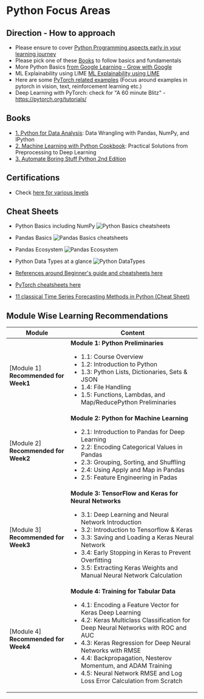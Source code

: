 # Python Focus Areas

## Direction - How to approach
- Please ensure to cover [Python Programming aspects early in your learning journey](https://github.com/kkm24132/Mentoring_Enablement/tree/master/Python/Basics)
- Please pick one of these [Books](https://github.com/kkm24132/Mentoring_Enablement/tree/master/Python#python-books) to follow basics and fundamentals
- More Python Basics [from Google Learning - Grow with Google](https://developers.google.com/edu/python/)
- ML Explainability using LIME [ML Explainability using LIME](https://github.com/kkm24132/Mentoring_Enablement/tree/master/Python/Basics/MLExplainability_using_LIME.ipynb)
- Here are some [PyTorch related examples](https://github.com/pytorch/examples/) (Focus around examples in pytorch in vision, text, reinforcement learning etc.)
- Deep Learning with PyTorch: check for "A 60 minute Blitz" - https://pytorch.org/tutorials/

## Books 
- [1. Python for Data Analysis](https://www.amazon.com/Python-Data-Analysis-Wrangling-IPython/dp/1491957662/ref=sr_1_1?crid=26W0VBS8V3T7F&dchild=1&keywords=python+for+data+analysis%2C+2nd+edition&qid=1618843706&s=books&sprefix=Python+for+Data+Anal%2Cstripbooks-intl-ship%2C350&sr=1-1): Data Wrangling with Pandas, NumPy, and IPython
- [2. Machine Learning with Python Cookbook](https://www.amazon.com/Machine-Learning-Python-Cookbook-Preprocessing/dp/1491989386/ref=sr_1_1?dchild=1&keywords=Machine+Learning+with+Python+Cookbook&qid=1618843743&s=books&sr=1-1): Practical Solutions from Preprocessing to Deep Learning
- [3. Automate Boring Stuff Python 2nd Edition](https://www.amazon.com/Automate-Boring-Stuff-Python-2nd/dp/1593279922/ref=sr_1_2?dchild=1&keywords=Automate+the+Boring+Stuff+with+Python%3A+Practical+Programming+for+Total+Beginners&qid=1618843636&s=books&sr=1-2)

## Certifications
- Check [here for various levels](https://pythoninstitute.org/certification/)

## Cheat Sheets
- Python Basics including NumPy
![Python Basics cheatsheets](/Python/Basics/PythonBasics_Cheatsheets.png)

- Pandas Basics
![Pandas Basics cheatsheets](/Python/Basics/PandasBasics_Cheatsheets.png)

- Pandas Ecosystem
![Pandas Ecosystem](/Python/Basics/Pandas_Ecosystem.png)

- Python Data Types at a glance
![Python DataTypes](/Python/Basics/Python_DataTypes.png)

- [References around Beginner's guide and cheatsheets here](https://ehmatthes.github.io/pcc/cheatsheets/README.html)

- [PyTorch cheatsheets here](https://pytorch.org/tutorials/beginner/ptcheat.html)

- [11 classical Time Series Forecasting Methods in Python (Cheat Sheet)](https://machinelearningmastery.com/time-series-forecasting-methods-in-python-cheat-sheet/)


## Module Wise Learning Recommendations

Module|Content
---|---
[Module 1]<br>**Recommended for Week1** | **Module 1: Python Preliminaries**<ul><li>1.1: Course Overview<li>1.2: Introduction to Python<li>1.3: Python Lists, Dictionaries, Sets & JSON<li>1.4: File Handling<li>1.5: Functions, Lambdas, and Map/ReducePython Preliminaries</ul>
[Module 2]<br>**Recommended for Week2** | **Module 2: Python for Machine Learning**<ul><li>2.1: Introduction to Pandas for Deep Learning<li>2.2: Encoding Categorical Values in Pandas<li>2.3: Grouping, Sorting, and Shuffling<li>2.4: Using Apply and Map in Pandas<li>2.5: Feature Engineering in Padas </ul>
[Module 3]<br>**Recommended for Week3** | **Module 3: TensorFlow and Keras for Neural Networks**<ul><li>3.1: Deep Learning and Neural Network Introduction<li>3.2: Introduction to Tensorflow & Keras<li>3.3: Saving and Loading a Keras Neural Network<li>3.4: Early Stopping in Keras to Prevent Overfitting<li>3.5: Extracting Keras Weights and Manual Neural Network Calculation</ul>
[Module 4]<br>**Recommended for Week4** | **Module 4: Training for Tabular Data**<ul><li>4.1: Encoding a Feature Vector for Keras Deep Learning<li>4.2: Keras Multiclass Classification for Deep Neural Networks with ROC and AUC<li>4.3: Keras Regression for Deep Neural Networks with RMSE<li>4.4: Backpropagation, Nesterov Momentum, and ADAM Training<li>4.5: Neural Network RMSE and Log Loss Error Calculation from Scratch</ul>
